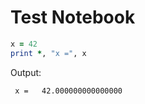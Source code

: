# Test Notebook

```fortran
x = 42
print *, "x =", x

```

Output:
```
 x =   42.000000000000000
```
